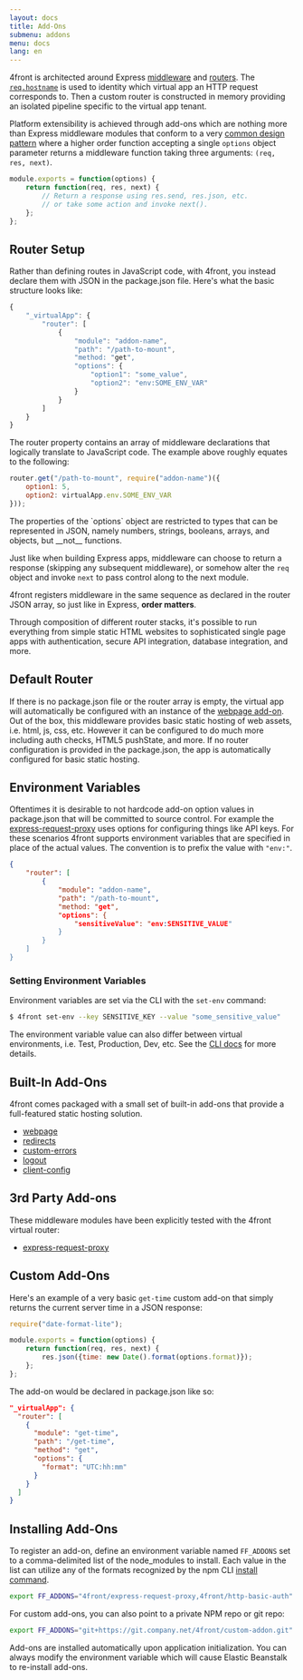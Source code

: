 ```yaml
---
layout: docs
title: Add-Ons
submenu: addons
menu: docs
lang: en
---
```


4front is architected around Express [middleware](http://expressjs.com/guide/using-middleware.html) and [routers](http://expressjs.com/4x/api.html#router). The [`req.hostname`](http://expressjs.com/api.html#req.hostname) is used to identity which virtual app an HTTP request corresponds to. Then a custom router is constructed in memory providing an isolated pipeline specific to the virtual app tenant.

Platform extensibility is achieved through add-ons which are nothing more than Express middleware modules that conform to a very [common design pattern](http://bites.goodeggs.com/posts/export-this/#higher_order_function) where a higher order function accepting a single `options` object parameter returns a middleware function taking three arguments: `(req, res, next)`.

~~~js
module.exports = function(options) {
	return function(req, res, next) {
		// Return a response using res.send, res.json, etc.
		// or take some action and invoke next().
	};
};
~~~

## Router Setup
Rather than defining routes in JavaScript code, with 4front, you instead declare them with JSON in the package.json file. Here's what the basic structure looks like:

~~~js
{
	"_virtualApp": {
		"router": [
			{
	 			"module": "addon-name",
	 			"path": "/path-to-mount",
	 			"method: "get",
	 			"options": {
		 			"option1": "some_value",
					"option2": "env:SOME_ENV_VAR"
		 		}
	 		}
	 	]
	}
}
~~~

The router property contains an array of middleware declarations that logically translate to JavaScript code. The example above roughly equates to the following:

~~~js
router.get("/path-to-mount", require("addon-name")({
	option1: 5,
	option2: virtualApp.env.SOME_ENV_VAR
}));
~~~

<div class="doc-box doc-info" markdown="1">
The properties of the `options` object are restricted to types that can be represented in JSON, namely numbers, strings, booleans, arrays, and objects, but __not__ functions.
</div>

Just like when building Express apps, middleware can choose to return a response (skipping any subsequent middleware), or somehow alter the `req` object and invoke `next` to pass control along to the next module.

<div class="doc-box doc-info" markdown="1">
4front registers middleware in the same sequence as declared in the router JSON array, so just like in Express, <strong>order matters</strong>.
</div>

Through composition of different router stacks, it's possible to run everything from simple static HTML websites to sophisticated single page apps with authentication, secure API integration, database integration, and more.

## Default Router
If there is no package.json file or the router array is empty, the virtual app will automatically be configured with an instance of the [webpage add-on](/docs/addons/webpage.html). Out of the box, this middleware provides basic static hosting of web assets, i.e. html, js, css, etc. However it can be configured to do much more including auth checks, HTML5 pushState, and more. If no router configuration is provided in the package.json, the app is automatically configured for basic static hosting.

## Environment Variables
Oftentimes it is desirable to not hardcode add-on option values in package.json that will be committed to source control. For example the [express-request-proxy](/docs/addons/express-request-proxy.html) uses options for configuring things like API keys. For these scenarios 4front supports environment variables that are specified in place of the actual values. The convention is to prefix the value with `"env:"`.

~~~json
{
	"router": [
		{
 			"module": "addon-name",
 			"path": "/path-to-mount",
 			"method: "get",
 			"options": {
				"sensitiveValue": "env:SENSITIVE_VALUE"
	 		}
 		}
 	]
}
~~~

### Setting Environment Variables
Environment variables are set via the CLI with the `set-env` command:

~~~sh
$ 4front set-env --key SENSITIVE_KEY --value "some_sensitive_value"
~~~

The environment variable value can also differ between virtual environments, i.e. Test, Production, Dev, etc. See the [CLI docs](/docs/cli.html#set-env) for more details.


## Built-In Add-Ons
4front comes packaged with a small set of built-in add-ons that provide a full-featured static hosting solution.

* [webpage](/docs/addons/webpage)
* [redirects](/docs/addons/redirects.html)
* [custom-errors](/docs/addons/custom-errors.html)
* [logout](/docs/addons/logout.html)
* [client-config](/docs/addons/logout.html)

## 3rd Party Add-ons
These middleware modules have been explicitly tested with the 4front virtual router:

* [express-request-proxy](/docs/addons/express-request-proxy.html)

## Custom Add-Ons

Here's an example of a very basic `get-time` custom add-on that simply returns the current server time in a JSON response:

~~~js
require("date-format-lite");

module.exports = function(options) {
	return function(req, res, next) {
		res.json({time: new Date().format(options.format)});
	};
};
~~~

The add-on would be declared in package.json like so:

~~~json
"_virtualApp": {
  "router": [
    {
      "module": "get-time",
      "path": "/get-time",
      "method": "get",
      "options": {
        "format": "UTC:hh:mm"
      }
    }
  ]
}
~~~

## Installing Add-Ons
To register an add-on, define an environment variable named `FF_ADDONS` set to a comma-delimited list of the node_modules to install. Each value in the list can utilize any of the formats recognized by the npm CLI [install command](https://docs.npmjs.com/cli/install).

~~~sh
export FF_ADDONS="4front/express-request-proxy,4front/http-basic-auth"
~~~

For custom add-ons, you can also point to a private NPM repo or git repo:

~~~sh
export FF_ADDONS="git+https://git.company.net/4front/custom-addon.git"
~~~

Add-ons are installed automatically upon application initialization. You can always modify the environment variable which will cause Elastic Beanstalk to re-install add-ons.
